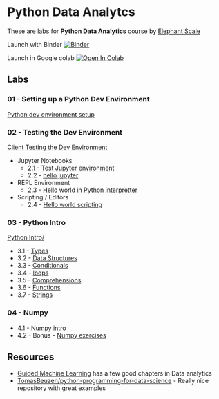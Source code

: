 # Python Data Analytcs

These are labs for **Python Data Analytics** course by [Elephant Scale](https://elephantscale.com/)

Launch with Binder [![Binder](https://mybinder.org/badge_logo.svg)](https://mybinder.org/v2/gh/elephantscale/python-data-analytics/HEAD)

Launch in Google colab [![Open In Colab](https://colab.research.google.com/assets/colab-badge.svg)](https://colab.research.google.com/github/elephantscale/python-data-analytics/)

## Labs

### 01 - Setting up a Python Dev Environment

[Python dev environment setup](01-dev-env-setup/README.md)

### 02 - Testing the Dev Environment

[Client Testing the Dev Environment](http://go/dataanalyticspython/#DataAnalyticswithPython-TestingtheDevEnvironment)

* Jupyter Notebooks
    * 2.1 - [Test Jupyter environment](01-dev-env-setup/testing-123.ipynb)
    * 2.2 - [hello jupyter](02-helloworld/hello-jupyter.ipynb)
* REPL Environment
    * 2.3 - [Hello world in Python interpretter](02-helloworld/REPL.md)
* Scripting / Editors
    * 2.4 - [Hello world scripting](02-helloworld/Script.md)

### 03 - Python Intro

[Python Intro/](03-python-intro/)

* 3.1 - [Types](03-python-intro/01-types.ipynb)
* 3.2 - [Data Structures](03-python-intro/02-data-structures.ipynb)
* 3.3 - [Conditionals](03-python-intro/03-conditionals.ipynb)
* 3.4 - [loops](03-python-intro/04-loops.ipynb)
* 3.5 - [Comprehensions](03-python-intro/05-comprehensions.ipynb)
* 3.6 - [Functions](03-python-intro/06-functions.ipynb)
* 3.7 - [Strings](03-python-intro/07-string.ipynb)

### 04 - Numpy

* 4.1 - [Numpy intro](04-numpy/numpy-1.ipynb)
* 4.2 - Bonus - [Numpy exercises](https://github.com/elephantscale/guided-machine-learning/blob/master/python-data-analysis/np-1__numpy-intro.md)

## Resources

* [Guided Machine Learning](https://github.com/elephantscale/guided-machine-learning) has a few good chapters in Data analytics
* [TomasBeuzen/python-programming-for-data-science](https://github.com/TomasBeuzen/python-programming-for-data-science) - Really nice repository with great examples